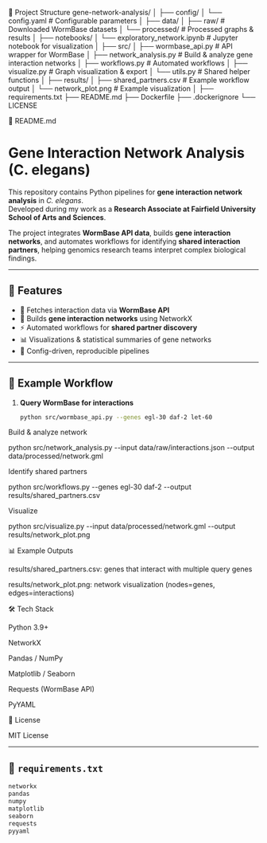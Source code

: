 🔹 Project Structure
gene-network-analysis/
│
├── config/
│   └── config.yaml                # Configurable parameters
│
├── data/
│   ├── raw/                       # Downloaded WormBase datasets
│   └── processed/                 # Processed graphs & results
│
├── notebooks/
│   └── exploratory_network.ipynb  # Jupyter notebook for visualization
│
├── src/
│   ├── wormbase_api.py            # API wrapper for WormBase
│   ├── network_analysis.py        # Build & analyze gene interaction networks
│   ├── workflows.py               # Automated workflows
│   ├── visualize.py               # Graph visualization & export
│   └── utils.py                   # Shared helper functions
│
├── results/
│   ├── shared_partners.csv        # Example workflow output
│   └── network_plot.png           # Example visualization
│
├── requirements.txt
├── README.md
├── Dockerfile
├── .dockerignore
└── LICENSE

🔹 README.md
# Gene Interaction Network Analysis (C. elegans)

This repository contains Python pipelines for **gene interaction network analysis** in *C. elegans*.  
Developed during my work as a **Research Associate at Fairfield University School of Arts and Sciences**.  

The project integrates **WormBase API data**, builds **gene interaction networks**, and automates workflows for identifying **shared interaction partners**, helping genomics research teams interpret complex biological findings.

---

## 🚀 Features
- 🔗 Fetches interaction data via **WormBase API**  
- 🧬 Builds **gene interaction networks** using NetworkX  
- ⚡ Automated workflows for **shared partner discovery**  
- 📊 Visualizations & statistical summaries of gene networks  
- 🔄 Config-driven, reproducible pipelines  

---

## 📂 Example Workflow
1. **Query WormBase for interactions**
   ```bash
   python src/wormbase_api.py --genes egl-30 daf-2 let-60


Build & analyze network

python src/network_analysis.py --input data/raw/interactions.json --output data/processed/network.gml


Identify shared partners

python src/workflows.py --genes egl-30 daf-2 --output results/shared_partners.csv


Visualize

python src/visualize.py --input data/processed/network.gml --output results/network_plot.png

📊 Example Outputs

results/shared_partners.csv: genes that interact with multiple query genes

results/network_plot.png: network visualization (nodes=genes, edges=interactions)

🛠️ Tech Stack

Python 3.9+

NetworkX

Pandas / NumPy

Matplotlib / Seaborn

Requests (WormBase API)

PyYAML

📜 License

MIT License


---

## 🔹 `requirements.txt`
```txt
networkx
pandas
numpy
matplotlib
seaborn
requests
pyyaml
